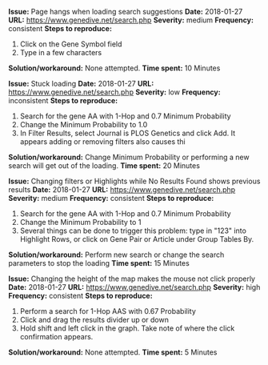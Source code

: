 **Issue:** Page hangs when loading search suggestions
**Date:** 2018-01-27
**URL:** https://www.genedive.net/search.php
**Severity:** medium
**Frequency:** consistent
**Steps to reproduce:**
  1. Click on the Gene Symbol field
  1. Type in a few characters

**Solution/workaround:** None attempted.
**Time spent:** 10 Minutes

**Issue:** Stuck loading
**Date:** 2018-01-27
**URL:** https://www.genedive.net/search.php
**Severity:** low
**Frequency:** inconsistent
**Steps to reproduce:**
  1. Search for the gene AA with 1-Hop and 0.7 Minimum Probability
  1. Change the Minimum Probability to 1.0
  1. In Filter Results, select Journal is PLOS Genetics and click Add. It appears adding or removing filters also causes thi

**Solution/workaround:** Change Minimum Probability or performing a new search will get out of the loading.
**Time spent:** 20 Minutes


**Issue:** Changing filters or Highlights while No Results Found shows previous results
**Date:** 2018-01-27
**URL:** https://www.genedive.net/search.php
**Severity:** medium
**Frequency:** consistent
**Steps to reproduce:**
  1. Search for the gene AA with 1-Hop and 0.7 Minimum Probability
  1. Change the Minimum Probability to 1
  1. Several things can be done to trigger this problem: type in "123" into Highlight Rows, or click on Gene Pair or Article under Group Tables By.

**Solution/workaround:** Perform new search or change the search parameters to stop the loading
**Time spent:** 15 Minutes



**Issue:** Changing the height of the map makes the mouse not click properly
**Date:** 2018-01-27
**URL:** https://www.genedive.net/search.php
**Severity:** high
**Frequency:** consistent
**Steps to reproduce:**
  1. Perform a search for 1-Hop AAS with 0.67 Probability
  1. Click and drag the results divider up or down
  1. Hold shift and left click in the graph. Take note of where the click confirmation appears.

**Solution/workaround:** None attempted.
**Time spent:** 5 Minutes
